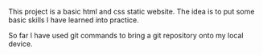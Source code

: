 This project is a basic html and css static website. The idea is to put some basic skills I have learned into practice. 

So far I have used git commands to bring a git repository onto my local device.